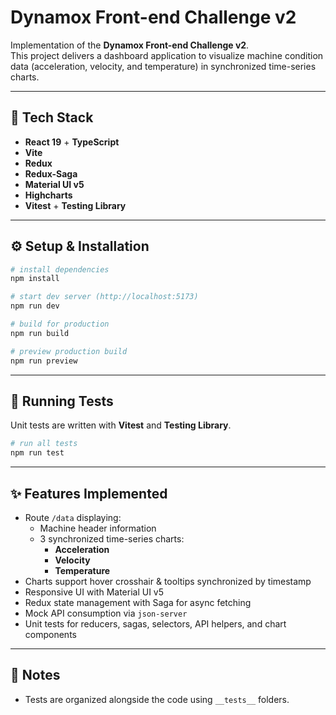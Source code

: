 # Dynamox Front-end Challenge v2

Implementation of the **Dynamox Front-end Challenge v2**.  
This project delivers a dashboard application to visualize machine condition data (acceleration, velocity, and temperature) in synchronized time-series charts.

---

## 🚀 Tech Stack

- **React 19** + **TypeScript**
- **Vite**
- **Redux**
- **Redux-Saga**
- **Material UI v5**
- **Highcharts**
- **Vitest** + **Testing Library**

---

## ⚙️ Setup & Installation

```bash
# install dependencies
npm install

# start dev server (http://localhost:5173)
npm run dev

# build for production
npm run build

# preview production build
npm run preview
```

---

## 🧪 Running Tests

Unit tests are written with **Vitest** and **Testing Library**.

```bash
# run all tests
npm run test
```

---

## ✨ Features Implemented

- Route `/data` displaying:
  - Machine header information
  - 3 synchronized time-series charts:
    - **Acceleration**
    - **Velocity**
    - **Temperature**
- Charts support hover crosshair & tooltips synchronized by timestamp
- Responsive UI with Material UI v5
- Redux state management with Saga for async fetching
- Mock API consumption via `json-server`
- Unit tests for reducers, sagas, selectors, API helpers, and chart components

---

## 📌 Notes

- Tests are organized alongside the code using `__tests__` folders.
